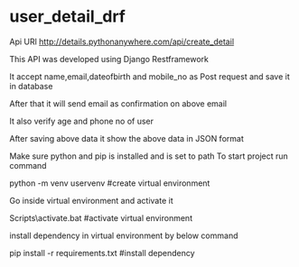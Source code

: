# user_detail_drf
Api URl
http://details.pythonanywhere.com/api/create_detail

This API was developed using Django Restframework

It accept name,email,dateofbirth and mobile_no as Post request and save it in database

After that it will send email as confirmation on above email

It also verify age and phone no of user

After saving above data it show the above data in JSON format


Make sure python and pip is installed and is set to path
To start project run command

python -m venv uservenv  #create virtual environment

Go inside virtual environment and activate it

Scripts\activate.bat   #activate virtual environment

install dependency in virtual environment by below command

pip install -r requirements.txt  #install dependency
